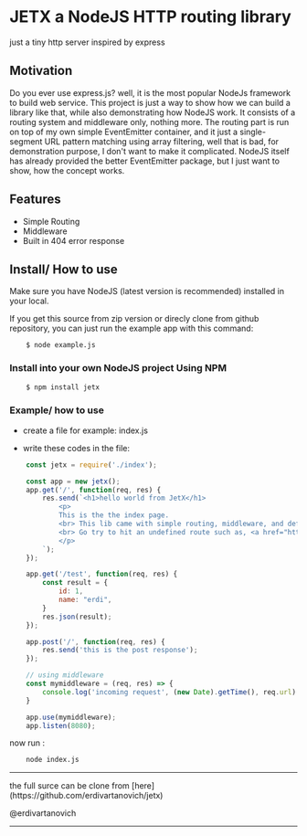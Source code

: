 # JETX a NodeJS HTTP routing library

just a tiny http server inspired by express

## Motivation

Do you ever use express.js? well, it is the most popular NodeJs framework to build web service. This project is just a way to show how we can build a library like that, while also demonstrating how NodeJS work. It consists of a routing system and middleware only, nothing more. The routing part is run on top of my own simple EventEmitter container, and it just a single-segment URL pattern matching using array filtering, well that is bad, for demonstration purpose, I don't want to make it complicated. NodeJS itself has already provided the better EventEmitter package, but I just want to show, how the concept works.

## Features

- Simple Routing
- Middleware
- Built in 404 error response

## Install/ How to use

Make sure you have NodeJS (latest version is recommended) installed in your local.

If you get this source from zip version or direcly clone from github repository, you can just run the example app with this command:

```
    $ node example.js
```

### Install into your own NodeJS project Using NPM

```sh
    $ npm install jetx
```

### Example/ how to use

- create a file for example: index.js

- write these codes in the file:

```js
    const jetx = require('./index');

    const app = new jetx();
    app.get('/', function(req, res) {
        res.send(`<h1>hello world from JetX</h1>
            <p>
            This is the the index page.
            <br> This lib came with simple routing, middleware, and default 404 error page.
            <br> Go try to hit an undefined route such as, <a href="http://localhost:8080/xxx">here</a>
            </p>
        `);
    });

    app.get('/test', function(req, res) {
        const result = {
            id: 1,
            name: "erdi",
        }
        res.json(result);
    });

    app.post('/', function(req, res) {
        res.send('this is the post response');
    });

    // using middleware
    const mymiddleware = (req, res) => {
        console.log('incoming request', (new Date).getTime(), req.url)
    }

    app.use(mymiddleware);
    app.listen(8080);
```

now run :

```sh
    node index.js
```


<hr>
the full surce can be clone from [here](https://github.com/erdivartanovich/jetx)

@erdivartanovich
<hr>

